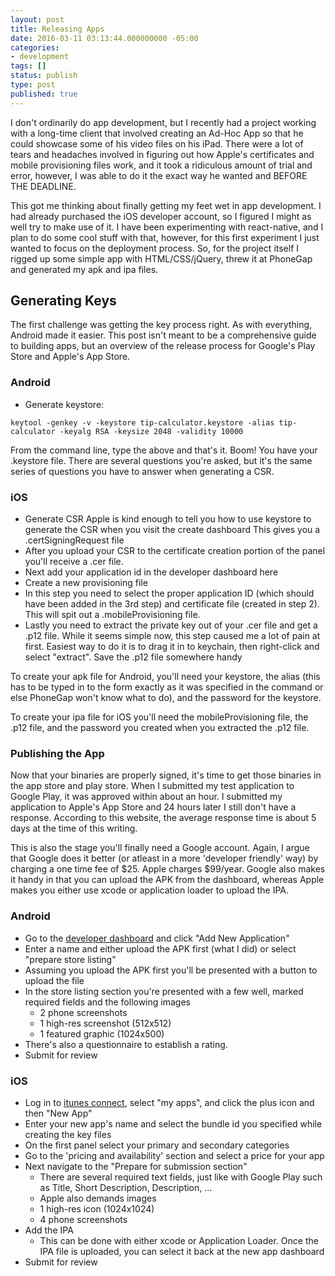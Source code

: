 ```yaml
---
layout: post
title: Releasing Apps
date: 2016-03-11 03:13:44.000000000 -05:00
categories:
- development
tags: []
status: publish
type: post
published: true
---
```

I don't ordinarily do app development, but I recently had a project working with a long-time client that involved creating an Ad-Hoc App so that he could showcase some of his video files on his iPad. There were a lot of tears and headaches involved in figuring out how Apple's certificates and mobile provisioning files work, and it took a ridiculous amount of trial and error, however, I was able to do it the exact way he wanted and BEFORE THE DEADLINE.

This got me thinking about finally getting my feet wet in app development. I had already purchased the iOS developer account, so I figured I might as well try to make use of it. I have been experimenting with react-native, and I plan to do some cool stuff with that, however, for this first experiment I just wanted to focus on the deployment process. So, for the project itself I rigged up some simple app with HTML/CSS/jQuery, threw it at PhoneGap and generated my apk and ipa files.

## Generating Keys
The first challenge was getting the key process right. As with everything, Android made it easier. This post isn't meant to be a comprehensive guide to building apps, but an overview of the release process for Google's Play Store and Apple's App Store.

### Android
- Generate keystore:

`keytool -genkey -v -keystore tip-calculator.keystore -alias tip-calculator -keyalg RSA -keysize 2048 -validity 10000`

From the command line, type the above and that's it. Boom! You have your .keystore file. There are several questions you're asked, but it's the same series of questions you have to answer when generating a CSR.

### iOS
- Generate CSR
Apple is kind enough to tell you how to use keystore to generate the CSR when you visit the create dashboard This gives you a .certSigningRequest file
- After you upload your CSR to the certificate creation portion of the panel you'll receive a .cer file.
- Next add your application id in the developer dashboard here
- Create a new provisioning file
- In this step you need to select the proper application ID (which should have been added in the 3rd step) and certificate file (created in step 2). This will spit out a .mobileProvisioning file.
- Lastly you need to extract the private key out of your .cer file and get a .p12 file. While it seems simple now, this step caused me a lot of pain at first. Easiest way to do it is to drag it in to keychain, then right-click and select "extract". Save the .p12 file somewhere handy

To create your apk file for Android, you'll need your keystore, the alias (this has to be typed in to the form exactly as it was specified in the command or else PhoneGap won't know what to do), and the password for the keystore.

To create your ipa file for iOS you'll need the mobileProvisioning file, the .p12 file, and the password you created when you extracted the .p12 file.

### Publishing the App
Now that your binaries are properly signed, it's time to get those binaries in the app store and play store. When I submitted my test application to Google Play, it was approved within about an hour. I submitted my application to Apple's App Store and 24 hours later I still don't have a response. According to this website, the average response time is about 5 days at the time of this writing.

This is also the stage you'll finally need a Google account. Again, I argue that Google does it better (or atleast in a more 'developer friendly' way) by charging a one time fee of $25. Apple charges $99/year. Google also makes it handy in that you can upload the APK from the dashboard, whereas Apple makes you either use xcode or application loader to upload the IPA.

### Android
- Go to the [developer dashboard](https://play.google.com/apps/publish/) and click "Add New Application"
- Enter a name and either upload the APK first (what I did) or select "prepare store listing"
- Assuming you upload the APK first you'll be presented with a button to upload the file
- In the store listing section you're presented with a few well, marked required fields and the following images
    - 2 phone screenshots
    - 1 high-res screenshot (512x512)
    - 1 featured graphic (1024x500)
- There's also a questionnaire to establish a rating.
- Submit for review

### iOS
- Log in to [itunes connect](https://itunesconnect.apple.com), select "my apps", and click the plus icon and then "New App"
- Enter your new app's name and select the bundle id you specified while creating the key files
- On the first panel select your primary and secondary categories
- Go to the 'pricing and availability' section and select a price for your app
- Next navigate to the "Prepare for submission section"
    - There are several required text fields, just like with Google Play such as Title, Short Description, Description, ...
    - Apple also demands images
    - 1 high-res icon (1024x1024)
    - 4 phone screenshots
- Add the IPA
    - This can be done with either xcode or Application Loader. Once the IPA file is uploaded, you can select it back at the new app dashboard
- Submit for review


